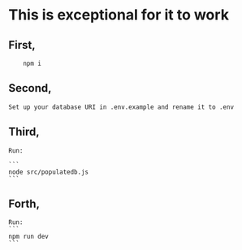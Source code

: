 # This is exceptional for it to work

## First,
```
    npm i 
```

## Second,

    Set up your database URI in .env.example and rename it to .env

## Third, 
    Run:

    ```
    node src/populatedb.js
    ```

## Forth,
    Run:
    ```
    npm run dev
    ```
